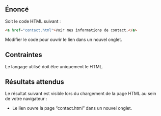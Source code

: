 ## Énoncé

Soit le code HTML suivant :
``` html
<a href="contact.html">Voir mes informations de contact.</a>
```

Modifier le code pour ouvrir le lien dans un nouvel onglet.

## Contraintes

Le langage utilisé doit être uniquement le HTML.

## Résultats attendus

Le résultat suivant est visible lors du chargement de la page HTML au sein de votre navigateur :

- Le lien ouvre la page “contact.html” dans un nouvel onglet.